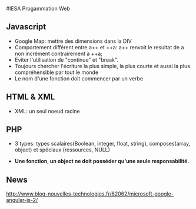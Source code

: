 #IESA Progammation Web

## Javascript
    
* Google Map: mettre des dimensions dans la DIV
* Comportement différent entre a++ et ++a: a++ renvoit le resultat de a non incrément contrairement à ++a;
* Eviter l'utilisation de "continue" et "break". 
* Toujours chercher l'écriture la plus simple, la plus courte et aussi la plus compréhensible par tout le monde 
* Le nom d'une fonction doit commencer par un verbe

## HTML & XML

* XML: un seul noeud racine

## PHP 

* 3 types: types scalaires(Boolean, integer, float, string), composes(array, object) et spéciaux (ressources, NULL)

* __Une fonction, un object ne doit posséder qu'une seule responsabilité.__


 

## News

http://www.blog-nouvelles-technologies.fr/62062/microsoft-google-angular-js-2/















































































































































































































